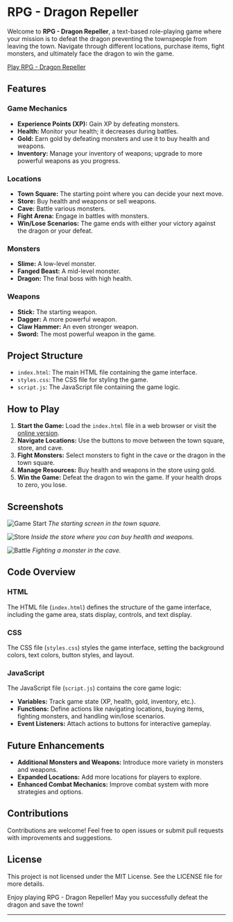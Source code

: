 # RPG - Dragon Repeller

Welcome to **RPG - Dragon Repeller**, a text-based role-playing game where your mission is to defeat the dragon preventing the townspeople from leaving the town. Navigate through different locations, purchase items, fight monsters, and ultimately face the dragon to win the game.

[Play RPG - Dragon Repeller](https://surajkumar345678.github.io/RPG---Dragon-Repeller/)

## Features

### Game Mechanics
- **Experience Points (XP):** Gain XP by defeating monsters.
- **Health:** Monitor your health; it decreases during battles.
- **Gold:** Earn gold by defeating monsters and use it to buy health and weapons.
- **Inventory:** Manage your inventory of weapons; upgrade to more powerful weapons as you progress.

### Locations
- **Town Square:** The starting point where you can decide your next move.
- **Store:** Buy health and weapons or sell weapons.
- **Cave:** Battle various monsters.
- **Fight Arena:** Engage in battles with monsters.
- **Win/Lose Scenarios:** The game ends with either your victory against the dragon or your defeat.

### Monsters
- **Slime:** A low-level monster.
- **Fanged Beast:** A mid-level monster.
- **Dragon:** The final boss with high health.

### Weapons
- **Stick:** The starting weapon.
- **Dagger:** A more powerful weapon.
- **Claw Hammer:** An even stronger weapon.
- **Sword:** The most powerful weapon in the game.

## Project Structure

- `index.html`: The main HTML file containing the game interface.
- `styles.css`: The CSS file for styling the game.
- `script.js`: The JavaScript file containing the game logic.

## How to Play

1. **Start the Game:** Load the `index.html` file in a web browser or visit the [online version](https://surajkumar345678.github.io/RPG---Dragon-Repeller/).
2. **Navigate Locations:** Use the buttons to move between the town square, store, and cave.
3. **Fight Monsters:** Select monsters to fight in the cave or the dragon in the town square.
4. **Manage Resources:** Buy health and weapons in the store using gold.
5. **Win the Game:** Defeat the dragon to win the game. If your health drops to zero, you lose.

## Screenshots

![Game Start](path/to/screenshot1.png)
*The starting screen in the town square.*

![Store](path/to/screenshot2.png)
*Inside the store where you can buy health and weapons.*

![Battle](path/to/screenshot3.png)
*Fighting a monster in the cave.*

## Code Overview

### HTML
The HTML file (`index.html`) defines the structure of the game interface, including the game area, stats display, controls, and text display.

### CSS
The CSS file (`styles.css`) styles the game interface, setting the background colors, text colors, button styles, and layout.

### JavaScript
The JavaScript file (`script.js`) contains the core game logic:
- **Variables:** Track game state (XP, health, gold, inventory, etc.).
- **Functions:** Define actions like navigating locations, buying items, fighting monsters, and handling win/lose scenarios.
- **Event Listeners:** Attach actions to buttons for interactive gameplay.

## Future Enhancements
- **Additional Monsters and Weapons:** Introduce more variety in monsters and weapons.
- **Expanded Locations:** Add more locations for players to explore.
- **Enhanced Combat Mechanics:** Improve combat system with more strategies and options.

## Contributions
Contributions are welcome! Feel free to open issues or submit pull requests with improvements and suggestions.

## License
This project is not licensed under the MIT License. See the LICENSE file for more details.

Enjoy playing RPG - Dragon Repeller! May you successfully defeat the dragon and save the town!

---
